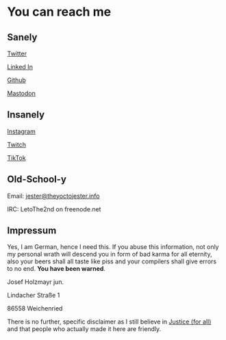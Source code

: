 # You can reach me

## Sanely

[Twitter](https://twitter.com/TheYoctoJester)

[Linked In](https://www.linkedin.com/in/josef-holzmayr/)

[Github](https://github.com/TheYoctoJester)

<a rel="me" href="https://fosstodon.org/@theyoctojester">Mastodon</a>

## Insanely

[Instagram](https://www.instagram.com/theyoctojester/)

[Twitch](https://www.twitch.tv/letoatreidesthe2nd)

[TikTok](https://www.tiktok.com/@theyoctojester)

## Old-School-y

Email: jester@theyoctojester.info

IRC: LetoThe2nd on freenode.net

## Impressum

Yes, I am German, hence I need this. If you abuse this information, not only my personal wrath will descend you in form of bad karma for all eternity, also your beers shall all taste like piss and your compilers shall give errors to no end. **You have been warned**.

Josef Holzmayr jun.

Lindacher Straße 1

86558 Weichenried

There is no further, specific disclaimer as I still believe in [Justice (for all)](https://easyrechtssicher.de/disclaimer) and that people who actually made it here are friendly.

